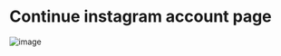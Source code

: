 # Continue instagram account page

![image](https://user-images.githubusercontent.com/86252346/173678208-c720ca37-c815-404e-8be9-d2705af28be6.png)
